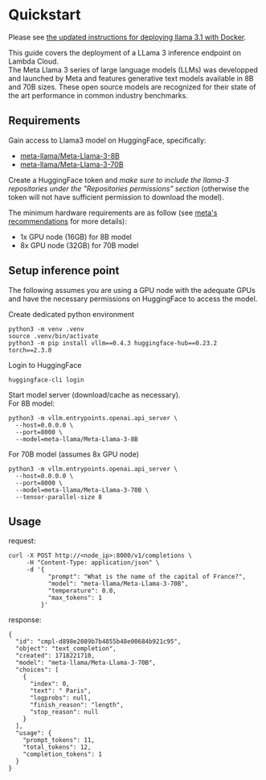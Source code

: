 # Quickstart

Please see [the updated instructions for deploying llama 3.1 with Docker](https://github.com/LambdaLabsML/llama3-endpoint/blob/main/DOCKER.md).


This guide covers the deployment of a LLama 3 inference endpoint on Lambda Cloud.  
The Meta Llama 3 series of large language models (LLMs) was developped and launched by Meta and features generative text models available in 8B and 70B sizes. These open source models are recognized for their state of the art performance in common industry benchmarks.

## Requirements

Gain access to Llama3 model on HuggingFace, specifically:
- [meta-llama/Meta-Llama-3-8B](https://huggingface.co/meta-llama/Meta-Llama-3-8B)
- [meta-llama/Meta-Llama-3-70B](https://huggingface.co/meta-llama/Meta-Llama-3-70B)

Create a HuggingFace token and *make sure to include the llama-3 repositories under the "Repositories permissions" section* (otherwise the token will not have sufficient permission to download the model).

The minimum hardware requirements are as follow (see [meta's recommendations](https://llamaimodel.com/requirements/) for more details):
- 1x GPU node (16GB) for 8B model
- 8x GPU node (32GB) for 70B model

## Setup inference point

The following assumes you are using a GPU node with the adequate GPUs and have the necessary permissions on HuggingFace to access the model.

Create dedicated python environment
```
python3 -m venv .venv
source .venv/bin/activate
python3 -m pip install vllm==0.4.3 huggingface-hub==0.23.2 torch==2.3.0
```

Login to HuggingFace
```
huggingface-cli login
```

Start model server (download/cache as necessary).  
For 8B model: 
```
python3 -m vllm.entrypoints.openai.api_server \
  --host=0.0.0.0 \
  --port=8000 \
  --model=meta-llama/Meta-Llama-3-8B
```  
For 70B model (assumes 8x GPU node)
```
python3 -m vllm.entrypoints.openai.api_server \
  --host=0.0.0.0 \
  --port=8000 \
  --model=meta-llama/Meta-Llama-3-70B \
  --tensor-parallel-size 8
```


## Usage

request:
```
curl -X POST http://<node_ip>:8000/v1/completions \
     -H "Content-Type: application/json" \
     -d '{
           "prompt": "What is the name of the capital of France?",
           "model": "meta-llama/Meta-Llama-3-70B",
           "temperature": 0.0,
           "max_tokens": 1
         }'
```

response:
```
{
  "id": "cmpl-d898e2089b7b4855b48e00684b921c95",
  "object": "text_completion",
  "created": 1718221710,
  "model": "meta-llama/Meta-Llama-3-70B",
  "choices": [
    {
      "index": 0,
      "text": " Paris",
      "logprobs": null,
      "finish_reason": "length",
      "stop_reason": null
    }
  ],
  "usage": {
    "prompt_tokens": 11,
    "total_tokens": 12,
    "completion_tokens": 1
  }
}
```
